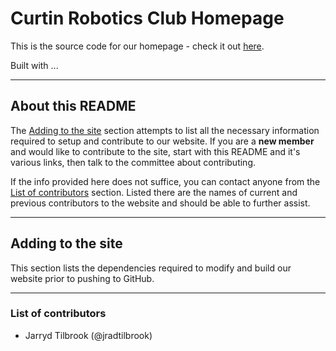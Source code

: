 # Curtin Robotics Club Homepage
This is the source code for our homepage - check it out
[here](https://curtinrobotics.github.io).

Built with ...

---
## About this README
The [Adding to the site](#adding-to-the-site) section attempts to list all the
necessary information required to setup and contribute to our website. If you
are a **new member** and would like to contribute to the site, start with this
README and it's various links, then talk to the committee about contributing.

If the info provided here does not suffice, you can contact anyone from the
[List of contributors](#list-of-contributors) section. Listed there are the
names of current and previous contributors to the website and should be able to
further assist.

---
## Adding to the site
This section lists the dependencies required to modify and build our website
prior to pushing to GitHub.

---
### List of contributors
- Jarryd Tilbrook (@jradtilbrook)
